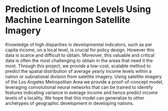 # Prediction of Income Levels Using Machine Learningon Satellite Imagery

Knowledge of high disparities in developmental indicators, such as per capita income, on a local level, is crucial for policy design. However this data is scarce and difficult to obtain. Moreover, this valuable and critical data is often the most challenging to obtain in the areas that need it the most. Through this project, we provide a low-cost, scalable method to predict the spatial distribution of average yearly income levels within a nation or subnational division from satellite imagery.  Using satellite imagery of the Los Angeles Metropolitan Area we provide a proof-of-concept model, leveraging convolutional neural networks that can be trained to identify features indicating variance in average income and hence predict income levels of a locality. We hope that this model can generalize to other archetypes of geographic development in developing nations.
